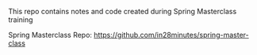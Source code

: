 This repo contains notes and code created during Spring Masterclass training

Spring Masterclass Repo: 
https://github.com/in28minutes/spring-master-class
